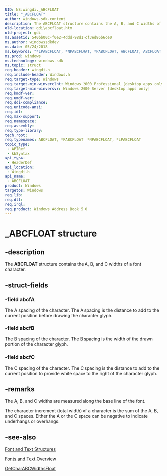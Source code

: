 ```yaml
---
UID: NS:wingdi._ABCFLOAT
title: "_ABCFLOAT"
author: windows-sdk-content
description: The ABCFLOAT structure contains the A, B, and C widths of a font character.
old-location: gdi\abcfloat.htm
old-project: gdi
ms.assetid: 540bb00c-f0e2-4ddd-98d1-cf3ed86b6ce0
ms.author: windowssdkdev
ms.date: 05/24/2018
ms.keywords: "*LPABCFLOAT, *NPABCFLOAT, *PABCFLOAT, ABCFLOAT, ABCFLOAT structure [Windows GDI], PABCFLOAT, PABCFLOAT structure pointer [Windows GDI], _ABCFLOAT, _win32_ABCFLOAT_str, gdi.abcfloat, wingdi/ABCFLOAT, wingdi/PABCFLOAT"
ms.prod: windows
ms.technology: windows-sdk
ms.topic: struct
req.header: wingdi.h
req.include-header: Windows.h
req.target-type: Windows
req.target-min-winverclnt: Windows 2000 Professional [desktop apps only]
req.target-min-winversvr: Windows 2000 Server [desktop apps only]
req.kmdf-ver: 
req.umdf-ver: 
req.ddi-compliance: 
req.unicode-ansi: 
req.idl: 
req.max-support: 
req.namespace: 
req.assembly: 
req.type-library: 
tech.root: 
req.typenames: ABCFLOAT, *PABCFLOAT, *NPABCFLOAT, *LPABCFLOAT
topic_type:
 - APIRef
 - kbSyntax
api_type:
 - HeaderDef
api_location:
 - Wingdi.h
api_name:
 - ABCFLOAT
product: Windows
targetos: Windows
req.lib: 
req.dll: 
req.irql: 
req.product: Windows Address Book 5.0
---
```


# _ABCFLOAT structure


## -description



The <b>ABCFLOAT</b> structure contains the A, B, and C widths of a font character.




## -struct-fields




### -field abcfA

The A spacing of the character. The A spacing is the distance to add to the current position before drawing the character glyph.


### -field abcfB

The B spacing of the character. The B spacing is the width of the drawn portion of the character glyph.


### -field abcfC

The C spacing of the character. The C spacing is the distance to add to the current position to provide white space to the right of the character glyph.


## -remarks



The A, B, and C widths are measured along the base line of the font.

The character increment (total width) of a character is the sum of the A, B, and C spaces. Either the A or the C space can be negative to indicate underhangs or overhangs.




## -see-also




<a href="https://msdn.microsoft.com/93726d5c-d4ed-4681-bf45-cb899f195b5d">Font and Text Structures</a>



<a href="https://msdn.microsoft.com/9944baa9-8e50-40b9-9650-78b0b1d7643a">Fonts and Text Overview</a>



<a href="https://msdn.microsoft.com/552942c9-e2a6-43f9-901f-3aba1e2523e5">GetCharABCWidthsFloat</a>
 

 

